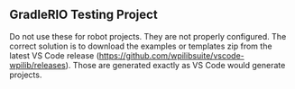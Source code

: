 GradleRIO Testing Project
---

Do not use these for robot projects. They are not properly configured. The correct solution is to download the examples or templates zip from the latest VS Code release (https://github.com/wpilibsuite/vscode-wpilib/releases). Those are generated exactly as VS Code would generate projects.
